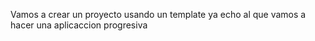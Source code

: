 Vamos a crear un proyecto usando un template ya echo al que vamos a hacer una aplicaccion progresiva 
